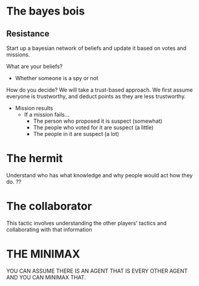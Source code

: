 # The bayes bois
## Resistance
Start up a bayesian network of beliefs and update it based on votes and missions.

What are your beliefs?
- Whether someone is a spy or not

How do you decide?
We will take a trust-based approach. We first assume everyone is trustworthy, and deduct points as they are less trustworthy.
- Mission results
  - If a mission fails...
    - The person who proposed it is suspect (somewhat)
    - The people who voted for it are suspect (a little)
    - The people in it are suspect (a lot)

# The hermit
Understand who has what knowledge and why people would act how they do. ??

# The collaborator
This tactic involves understanding the other players' tactics and collaborating with that information

# THE MINIMAX
YOU CAN ASSUME THERE IS AN AGENT THAT IS EVERY OTHER AGENT AND YOU CAN MINIMAX THAT.